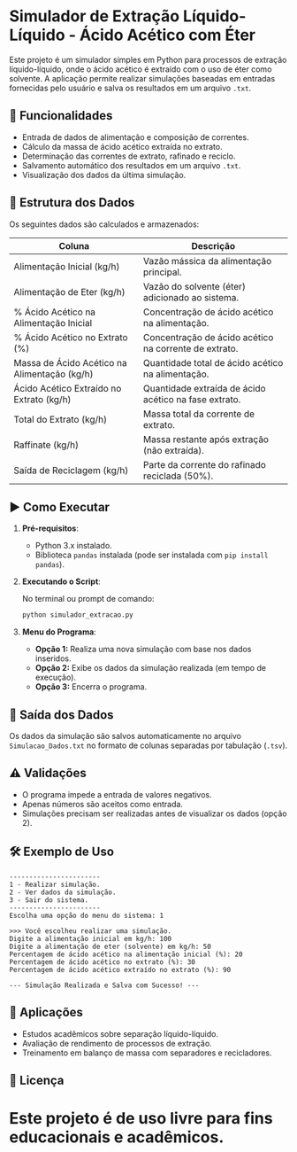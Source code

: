 # Simulador de Extração Líquido-Líquido - Ácido Acético com Éter

Este projeto é um simulador simples em Python para processos de extração líquido-líquido, onde o ácido acético é extraído com o uso de éter como solvente. A aplicação permite realizar simulações baseadas em entradas fornecidas pelo usuário e salva os resultados em um arquivo `.txt`.

## 📌 Funcionalidades

- Entrada de dados de alimentação e composição de correntes.
- Cálculo da massa de ácido acético extraída no extrato.
- Determinação das correntes de extrato, rafinado e reciclo.
- Salvamento automático dos resultados em um arquivo `.txt`.
- Visualização dos dados da última simulação.

## 📁 Estrutura dos Dados

Os seguintes dados são calculados e armazenados:

| Coluna                                       | Descrição |
|----------------------------------------------|-------------------------------------------------------|
| Alimentação Inicial (kg/h)                   | Vazão mássica da alimentação principal.               |
| Alimentação de Eter (kg/h)                   | Vazão do solvente (éter) adicionado ao sistema.       |
| % Ácido Acético na Alimentação Inicial       | Concentração de ácido acético na alimentação.         |
| % Ácido Acético no Extrato (%)               | Concentração de ácido acético na corrente de extrato. |
| Massa de Ácido Acético na Alimentação (kg/h) | Quantidade total de ácido acético na alimentação.     |
| Ácido Acético Extraído no Extrato (kg/h)     | Quantidade extraída de ácido acético na fase extrato. |
| Total do Extrato (kg/h)                      | Massa total da corrente de extrato.                   |
| Raffinate (kg/h)                             | Massa restante após extração (não extraída).          |
| Saída de Reciclagem (kg/h)                   | Parte da corrente do rafinado reciclada (50%).        |

## ▶️ Como Executar

1. **Pré-requisitos**:
   - Python 3.x instalado.
   - Biblioteca `pandas` instalada (pode ser instalada com `pip install pandas`).

2. **Executando o Script**:

   No terminal ou prompt de comando:

   ```bash
   python simulador_extracao.py
   ```

3. **Menu do Programa**:
   - **Opção 1:** Realiza uma nova simulação com base nos dados inseridos.
   - **Opção 2:** Exibe os dados da simulação realizada (em tempo de execução).
   - **Opção 3:** Encerra o programa.

## 💾 Saída dos Dados

Os dados da simulação são salvos automaticamente no arquivo `Simulacao_Dados.txt` no formato de colunas separadas por tabulação (`.tsv`).

## ⚠️ Validações

- O programa impede a entrada de valores negativos.
- Apenas números são aceitos como entrada.
- Simulações precisam ser realizadas antes de visualizar os dados (opção 2).

## 🛠️ Exemplo de Uso

```text
-----------------------
1 - Realizar simulação.
2 - Ver dados da simulação.
3 - Sair do sistema.
-----------------------
Escolha uma opção do menu do sistema: 1

>>> Você escolheu realizar uma simulação.
Digite a alimentação inicial em kg/h: 100
Digite a alimentação de eter (solvente) em kg/h: 50
Percentagem de ácido acético na alimentação inicial (%): 20
Percentagem de ácido acético no extrato (%): 30
Percentagem de ácido acético extraído no extrato (%): 90

--- Simulação Realizada e Salva com Sucesso! ---
```

## 🧪 Aplicações

- Estudos acadêmicos sobre separação líquido-líquido.
- Avaliação de rendimento de processos de extração.
- Treinamento em balanço de massa com separadores e recicladores.

## 📄 Licença

Este projeto é de uso livre para fins educacionais e acadêmicos.
=======

